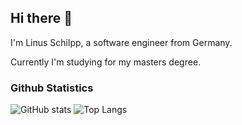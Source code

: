 ## Hi there 👋

I'm Linus Schilpp, a software engineer from Germany.

Currently I'm studying for my masters degree.

### Github Statistics
![GitHub stats](https://github-readme-stats.vercel.app/api?username=lischilpp&show_icons=true&theme=transparent&hide_rank=true&include_all_commits=true)
![Top Langs](https://github-readme-stats.vercel.app/api/top-langs/?username=lischilpp&layout=compact&langs_count=8)
